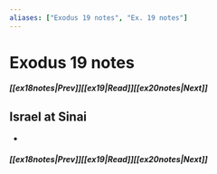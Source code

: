 ```yaml
---
aliases: ["Exodus 19 notes", "Ex. 19 notes"]
---
```

# Exodus 19 notes
##### <span class=arrow-left></span>[[ex18notes|Prev]]<span class=navigation-separator></span>[[ex19|Read]]<span class=navigation-separator></span>[[ex20notes|Next]]<span class=arrow-right></span>
## Israel at Sinai
- 
##### <span class=arrow-left></span>[[ex18notes|Prev]]<span class=navigation-separator></span>[[ex19|Read]]<span class=navigation-separator></span>[[ex20notes|Next]]<span class=arrow-right></span>